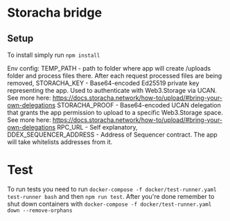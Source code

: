 # Storacha bridge

## Setup
To install simply run `npm install`

Env config:
TEMP_PATH - path to folder where app will create /uploads folder and process files there. After each request processed files are being removed,
STORACHA_KEY - Base64-encoded Ed25519 private key representing the app. Used to authenticate with Web3.Storage via UCAN. See more here: https://docs.storacha.network/how-to/upload/#bring-your-own-delegations
STORACHA_PROOF - Base64-encoded UCAN delegation that grants the app permission to upload to a specific Web3.Storage space. See more here: https://docs.storacha.network/how-to/upload/#bring-your-own-delegations
RPC_URL - Self explanatory,
DDEX_SEQUENCER_ADDRESS - Address of Sequencer contract. The app will take whitelists addresses from it.

# Test
To run tests you need to run `docker-compose -f docker/test-runner.yaml test-runner bash` and then `npm run test`. After you're done remember to shut down containers with `docker-compose -f docker/test-runner.yaml down --remove-orphans`